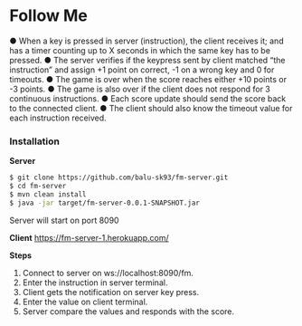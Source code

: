 # Follow Me
 ● When a key is pressed in server (instruction), the client receives it; and has a timer
counting up to X seconds in which the same key has to be pressed.
● The server verifies if the keypress sent by client matched “the instruction” and assign +1
point on correct, -1 on a wrong key and 0 for timeouts.
● The game is over when the score reaches either +10 points or -3 points.
● The game is also over if the client does not respond for 3 continuous instructions.
● Each score update should send the score back to the connected client.
● The client should also know the timeout value for each instruction received.


### Installation

**Server**
```sh
$ git clone https://github.com/balu-sk93/fm-server.git
$ cd fm-server
$ mvn clean install
$ java -jar target/fm-server-0.0.1-SNAPSHOT.jar
```
Server will start on port 8090

**Client**
https://fm-server-1.herokuapp.com/

**Steps** 
1. Connect to server on ws://localhost:8090/fm.
2. Enter the instruction in server terminal.
3. Client gets the notification on server key press.
4. Enter the value on client terminal.
5. Server compare the values and responds with the score.

